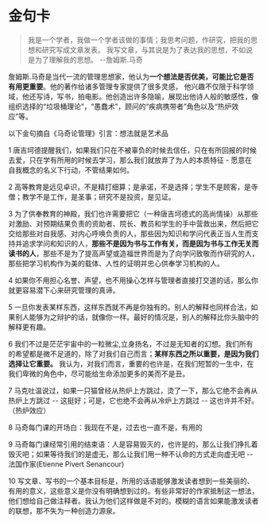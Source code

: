 # 金句卡

> 我是一个学者，我做一个学者该做的事情；我思考问题，作研究，把我的思想和研究写成文章发表。
我写文章，与其说是为了表达我的思想，不如说是为了理解我的思想。  --詹姆斯.马奇

詹姆斯.马奇是当代一流的管理思想家，他认为**一个想法是否优美，可能比它是否有用更重要**。他的著作给诸多管理专家提供了很多灵感， 他兴趣不仅限于科学领域，他还写诗，写书，拍电影。他创造出许多隐喻，展现出他诗人般的敏感性，像组织选择的“垃圾桶理论”，“愚蠢术”，顾问的“疾病携带者”角色以及“热炉效应”等。

以下金句摘自《马奇论管理》引言：想法就是艺术品

1 唐吉坷德提醒我们，如果我们只在不被辜负的时候去信任，只在有所回报的时候去爱，只在学有所用的时候去学习，那么我们就放弃了为人的本质特征 - 愿意在自我概念的名义下行动，不管结果如何。

2 高等教育是远见卓识，不是精打细算；是承诺，不是选择；学生不是顾客，是寺僧；教学不是工作，是圣事；研究不是投资，是见证。

3 为了供奉教育的神殿，我们也许需要把它（一种唐吉坷德式的高尚情操）从那些对激励、对预期结果负责的资助者、院长、教员和学生的手中营救出来，然后把它交给那些对自我感、对内心呼唤负责的人，那些因为知识和学问代表正当人生而支持并追求学问和知识的人，**那些不是因为书与工作有关，而是因为书与工作无关而读书的人**，那些不是为了提高声望或造福世界而是为了向学问致敬而作研究的人，那些把学习机构作为美的载体、人性的证明并忠心供奉学习机构的人。

4 如果你不用担心名誉、声望，也不用操心怎样与管理者直接打交道的话，那么你就更容易潜下心来研究管理的真谛。

5 一旦你发表某样东西，这样东西就不再是你独有的。别人的解释也同样合法，如果别人能够为之辩护的话，就像你一样。最好的情况是，别人的解释比你头脑中的解释更有趣。

6 我们不过是茫茫宇宙中的一粒微尘,立身扬名，不过是无知者的幻想。我们所有的希望都是微不足道的，除了对我们自己而言；**某样东西之所以重要，是因为我们选择让它重要。** 我认为，对我们而言，重要的也许是，在我们短暂的一生中，在我们卑微的角色中，尽可能给生命添加更多的美而不是丑。

7 马克吐温说过，如果一只猫曾经从热炉上方跳过，烫了一下，那么它绝不会再从热炉上方跳过 -- 这挺好；可是，它也绝不会再从冷炉上方跳过 -- 这也许并不好。（热炉效应）

8 马奇每门课的开场白：我现在不是，过去也一直不是，有用的

9 马奇每门课经常引用的结束语：人是容易毁灭的，也许是的，那么让我们挣扎着毁灭吧；如果等待我们的是虚无，那么让我们用一种不认命的方式走向虚无吧 --法国作家(Etienne Pivert Senancour)

10 写文章、写书的一个基本目标是，所用的话语能够激发读者想到一些美丽的、有用的意义，这些意义是你没有明确想到过的。有些非常好的作家抵制这一想法，他们想给自己做注释者。我认为他们这样做是不对的。模糊的语言如果能激发读者的联想，那不失为一种创造力源泉。
